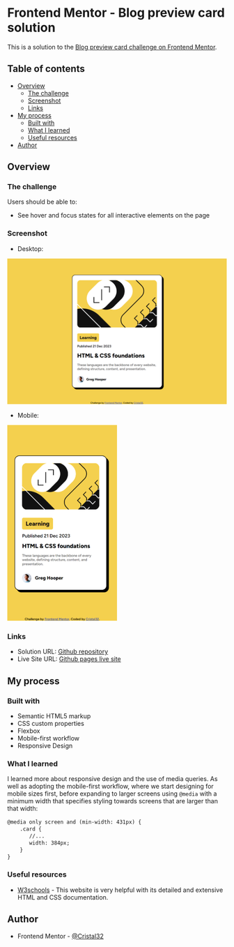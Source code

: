 # Frontend Mentor - Blog preview card solution

This is a solution to the [Blog preview card challenge on Frontend Mentor](https://www.frontendmentor.io/challenges/blog-preview-card-ckPaj01IcS).

## Table of contents

- [Overview](#overview)
  - [The challenge](#the-challenge)
  - [Screenshot](#screenshot)
  - [Links](#links)
- [My process](#my-process)
  - [Built with](#built-with)
  - [What I learned](#what-i-learned)
  - [Useful resources](#useful-resources)
- [Author](#author)

## Overview

### The challenge

Users should be able to:

- See hover and focus states for all interactive elements on the page

### Screenshot

- Desktop:

![](./screenshot.png)

- Mobile:

<img src="screenshotMobile.png" alt="Mobile screenshot" width="50%" />

### Links

- Solution URL: [Github repository](https://github.com/Cristal32/frontend-mentor-challenges/tree/main/solutions/02.%20blog-preview-card)
- Live Site URL: [Github pages live site](https://cristal32.github.io/frontend-mentor-challenges/solutions/02.%20blog-preview-card/)

## My process

### Built with

- Semantic HTML5 markup
- CSS custom properties
- Flexbox
- Mobile-first workflow
- Responsive Design

### What I learned

I learned more about responsive design and the use of media queries. As well as adopting the mobile-first workflow, where we start designing for mobile sizes first, before expanding to larger screens using `@media` with a minimum width that specifies styling towards screens that are larger than that width:

```
@media only screen and (min-width: 431px) {
    .card {
       //...
       width: 384px;
    }
}
```

### Useful resources

- [W3schools](https://www.w3schools.com/css/css_rwd_intro.asp) - This website is very helpful with its detailed and extensive HTML and CSS documentation.

## Author

- Frontend Mentor - [@Cristal32](https://www.frontendmentor.io/profile/Cristal32)

